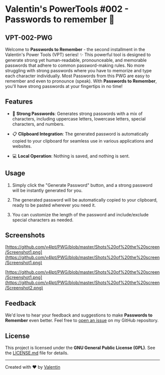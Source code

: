 # Valentin's PowerTools #002 - Passwords to remember :key: 
## VPT-002-PWG
Welcome to **Passwords to Remember** - the second installment in the Valentin's Power Tools (VPT) series! :sparkles: This powerful tool is designed to generate strong yet human-readable, pronounceable, and memorable passwords that adhere to common password-making rules. No more struggling with strong passwords where you have to memorize and type each character individually. Most Passwords from this PWG are easy to remember and even to pronounce (speak). With **Passwords to Remember**, you'll have strong passwords at your fingertips in no time!

## Features

- :closed_lock_with_key: **Strong Passwords**: Generates strong passwords with a mix of characters, including uppercase letters, lowercase letters, special characters, and numbers.

- :clipboard: **Clipboard Integration**: The generated password is automatically copied to your clipboard for seamless use in various applications and websites.

- :computer: **Local Operation**: Nothing is saved, and nothing is sent.

## Usage

1. Simply click the "Generate Password" button, and a strong password will be instantly generated for you.

2. The generated password will be automatically copied to your clipboard, ready to be pasted wherever you need it.

3. You can customize the length of the password and include/exclude special characters as needed.

## Screenshots
[https://github.com/v4lpt/PWG/blob/master/Shots%20of%20the%20screen/Screenshot1.png](https://github.com/v4lpt/PWG/blob/master/Shots%20of%20the%20screen/Screenshot1.png)

[https://github.com/v4lpt/PWG/blob/master/Shots%20of%20the%20screen/Screenshot1.png](https://github.com/v4lpt/PWG/blob/master/Shots%20of%20the%20screen/Screenshot2.png)

## Feedback

We'd love to hear your feedback and suggestions to make **Passwords to Remember** even better. Feel free to [open an issue](https://github.com/v4lpt/PWG/issues) on my GitHub repository.

## License

This project is licensed under the **GNU General Public License (GPL)**. See the [LICENSE.md](LICENSE.md) file for details.

---

Created with :heart: by [Valentin](https://github.com/v4lpt)
